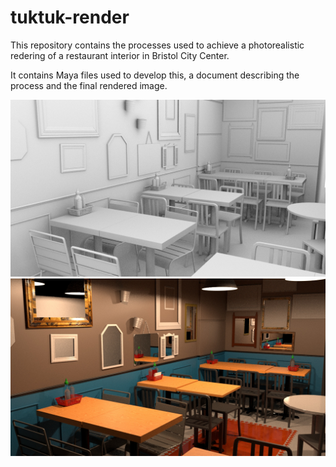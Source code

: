 # tuktuk-render
This repository contains the processes used to achieve a photorealistic redering of a restaurant interior in Bristol City Center.

It contains Maya files used to develop this, a document describing the process and the final rendered image.

!["Ambient Occlusion Render" occlusion](TukTuckRender.png)
!["Final Render" "The final render of Tuktuk"](finalRender.jpeg)

